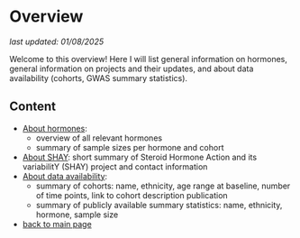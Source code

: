 # Overview

_last updated: 01/08/2025_

Welcome to this overview! Here I will list general information on hormones, general information on projects and their updates, and about data availability (cohorts, GWAS summary statistics). 

## Content

- [About hormones](./hormones.md):
    - overview of all relevant hormones
    - summary of sample sizes per hormone and cohort
- [About SHAY](./about_SHAY.html): short summary of Steroid Hormone Action and its variabilitY (SHAY) project and contact information
- [About data availability](./data.md):
    - summary of cohorts: name, ethnicity, age range at baseline, number of time points, link to cohort description publication
    - summary of publicly available summary statistics: name, ethnicity, hormone, sample size
- [back to main page](./../)


